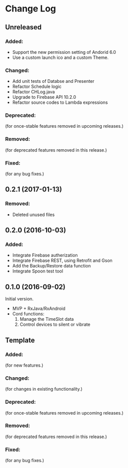 # Change Log

## Unreleased

### Added:

- Support the new permission setting of Andorid 6.0
- Use a custom launch ico and a custom Theme.

### Changed:

- Add unit tests of Databse and Presenter
- Refactor Schedule logic
- Refactor CHLog.java
- Upgrade to Firebase API 10.2.0
- Refactor source codes to Lambda expressions

### Deprecated:

(for once-stable features removed in upcoming releases.)

### Removed:

(for deprecated features removed in this release.)

### Fixed:

(for any bug fixes.)

## 0.2.1 (2017-01-13)

### Removed:

- Deleted unused files

## 0.2.0 (2016-10-03)

### Added:

- Integrate Firebase autherization
- Integrate Firebase REST, using Retrofit and Gson
- Add the Backup/Restore data function
- Integrate Spoon test tool

## 0.1.0 (2016-09-02)

Initial version.

- MVP + RxJava/RxAndroid
- Cord functions:
    1. Manage the TimeSlot data
    1. Control devices to silent or vibrate

## Template

### Added:

(for new features.)

### Changed:

(for changes in existing functionality.)

### Deprecated:

(for once-stable features removed in upcoming releases.)

### Removed:

(for deprecated features removed in this release.)

### Fixed:

(for any bug fixes.)